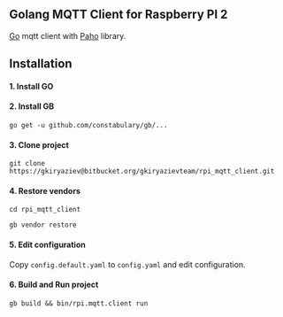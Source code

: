 ##	Golang MQTT Client for Raspberry PI 2

[Go](https://golang.org/) mqtt client with [Paho](http://www.eclipse.org/paho/clients/golang/) library.

## Installation

#### 1. Install GO
#### 2. Install GB
  `go get -u github.com/constabulary/gb/...`
#### 3. Clone project
  `git clone https://gkiryaziev@bitbucket.org/gkiryazievteam/rpi_mqtt_client.git`
#### 4. Restore vendors
  `cd rpi_mqtt_client`
  
  `gb vendor restore`
#### 5. Edit configuration
  Copy `config.default.yaml` to `config.yaml` and edit configuration.
#### 6. Build and Run project
  `gb build && bin/rpi.mqtt.client run`